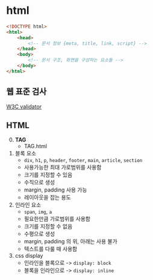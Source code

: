 # html

```html
<!DOCTYPE html>
<html>
    <head>
        <!-- 문서 정보 {meta, title, link, script} -->
    </head>
    <body>
        <!-- 문서 구조, 화면을 구성하는 요소들 -->
    </body>
</html>
```

## 웹 표준 검사

[W3C validator](https://validator.w3.org/)

## HTML

0. **TAG**
    - TAG.html
1. 블록 요소
    - `div`, `h1`, `p`, `header`, `footer`, `main`, `article`, `section`
    - 사용가능한 최대 가로범위를 사용함
    - 크기를 지정할 수 있음
    - 수직으로 생성
    - margin, padding 사용 가능
    - 레이아웃을 잡는 용도
2. 인라인 요소
    - `span`, `img`, `a`
    - 필요한만큼 가로범위를 사용함
    - 크기를 지정할 수 없음
    - 수평으로 생성
    - margin, padding 의 위, 아래는 사용 불가
    - 텍스트를 다룰 때 사용함
3. css display
    - 인라인을 블록으로 -> `display: block`
    - 블록을 인라인으로 -> `display: inline`
